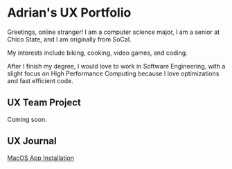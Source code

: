 # Adrian's UX Portfolio

Greetings, online stranger! I am a computer science major, I am a senior at Chico State, and I am originally from SoCal.

My interests include biking, cooking, video games, and coding.

After I finish my degree, I would love to work in Software Engineering, with a slight focus on High Performance Computing because I love optimizations and fast efficient code.

## UX Team Project

Coming soon.

## UX Journal

[MacOS App Installation](j01/)
